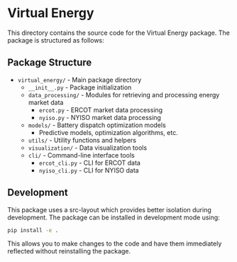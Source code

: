 # Virtual Energy

This directory contains the source code for the Virtual Energy package. The package is structured as follows:

## Package Structure

- `virtual_energy/` - Main package directory
  - `__init__.py` - Package initialization
  - `data_processing/` - Modules for retrieving and processing energy market data
    - `ercot.py` - ERCOT market data processing
    - `nyiso.py` - NYISO market data processing
  - `models/` - Battery dispatch optimization models
    - Predictive models, optimization algorithms, etc.
  - `utils/` - Utility functions and helpers
  - `visualization/` - Data visualization tools
  - `cli/` - Command-line interface tools
    - `ercot_cli.py` - CLI for ERCOT data
    - `nyiso_cli.py` - CLI for NYISO data

## Development

This package uses a src-layout which provides better isolation during development. The package can be installed in development mode using:

```bash
pip install -e .
```

This allows you to make changes to the code and have them immediately reflected without reinstalling the package. 